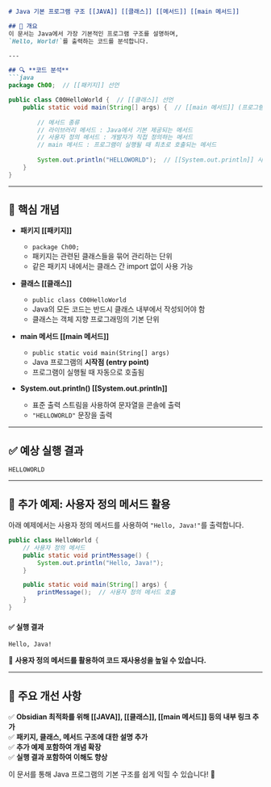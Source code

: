 ````markdown
# Java 기본 프로그램 구조 [[JAVA]] [[클래스]] [[메서드]] [[main 메서드]]

## 📌 개요
이 문서는 Java에서 가장 기본적인 프로그램 구조를 설명하며,  
`Hello, World!`를 출력하는 코드를 분석합니다.  

---

## 🔍 **코드 분석**
```java
package Ch00;  // [[패키지]] 선언

public class C00HelloWorld {  // [[클래스]] 선언
    public static void main(String[] args) {  // [[main 메서드]] (프로그램의 시작점)
        
        // 메서드 종류
        // 라이브러리 메서드 : Java에서 기본 제공되는 메서드
        // 사용자 정의 메서드 : 개발자가 직접 정의하는 메서드
        // main 메서드 : 프로그램이 실행될 때 최초로 호출되는 메서드
        
        System.out.println("HELLOWORLD");  // [[System.out.println]] 사용하여 문자열 출력
    }
}
````

---

## 📝 **핵심 개념**

- **패키지 [[패키지]]**
    
    - `package Ch00;`
    - 패키지는 관련된 클래스들을 묶어 관리하는 단위
    - 같은 패키지 내에서는 클래스 간 import 없이 사용 가능
- **클래스 [[클래스]]**
    
    - `public class C00HelloWorld`
    - Java의 모든 코드는 반드시 클래스 내부에서 작성되어야 함
    - 클래스는 객체 지향 프로그래밍의 기본 단위
- **main 메서드 [[main 메서드]]**
    
    - `public static void main(String[] args)`
    - Java 프로그램의 **시작점 (entry point)**
    - 프로그램이 실행될 때 자동으로 호출됨
- **System.out.println() [[System.out.println]]**
    
    - 표준 출력 스트림을 사용하여 문자열을 콘솔에 출력
    - `"HELLOWORLD"` 문장을 출력

---

## ✅ **예상 실행 결과**

```
HELLOWORLD
```

---

## 📝 **추가 예제: 사용자 정의 메서드 활용**

아래 예제에서는 사용자 정의 메서드를 사용하여 `"Hello, Java!"`를 출력합니다.

```java
public class HelloWorld {
    // 사용자 정의 메서드
    public static void printMessage() {
        System.out.println("Hello, Java!");
    }

    public static void main(String[] args) {
        printMessage();  // 사용자 정의 메서드 호출
    }
}
```

#### **✅ 실행 결과**

```
Hello, Java!
```

🔹 **사용자 정의 메서드를 활용하여 코드 재사용성을 높일 수 있습니다.**

---

## 📌 **주요 개선 사항**

✅ **Obsidian 최적화를 위해 [[JAVA]], [[클래스]], [[main 메서드]] 등의 내부 링크 추가**  
✅ **패키지, 클래스, 메서드 구조에 대한 설명 추가**  
✅ **추가 예제 포함하여 개념 확장**  
✅ **실행 결과 포함하여 이해도 향상**

이 문서를 통해 Java 프로그램의 기본 구조를 쉽게 익힐 수 있습니다! 🚀
